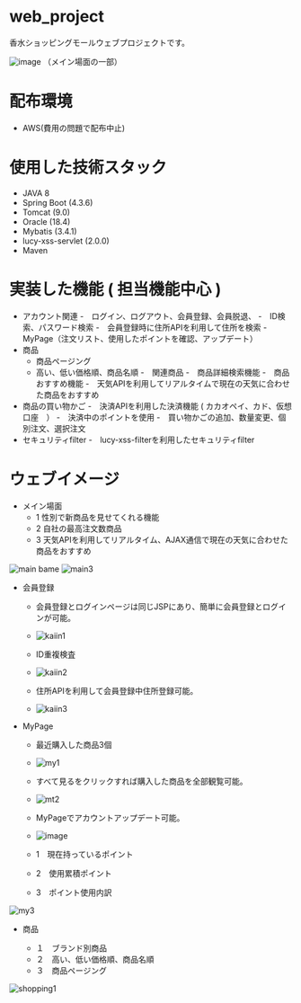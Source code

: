 # web_project
香水ショッピングモールウェブプロジェクトです。

![image](https://user-images.githubusercontent.com/96292043/172994635-51c0f5c7-5943-4aff-9dc0-b2ab055f8ed5.png)
（メイン場面の一部）

# 配布環境
- AWS(費用の問題で配布中止)

# 使用した技術スタック
- JAVA 8
- Spring Boot (4.3.6)
- Tomcat (9.0)
- Oracle (18.4)
- Mybatis (3.4.1)
- lucy-xss-servlet (2.0.0)
- Maven


# 実装した機能 ( 担当機能中心 )

- アカウント関連
  -　ログイン、ログアウト、会員登録、会員脱退、
  -　ID検索、パスワード検索
  -　会員登録時に住所APIを利用して住所を検索
  -　MyPage（注文リスト、使用したポイントを確認、アップデート）
 - 商品
   - 商品ページング
   - 高い、低い価格順、商品名順
   -　関連商品
   -　商品詳細検索機能
   -　商品おすすめ機能
   -　天気APIを利用してリアルタイムで現在の天気に合わせた商品をおすすめ
 - 商品の買い物かご
    -　決済APIを利用した決済機能 ( カカオペイ、カド、仮想口座　）
    -　決済中のポイントを使用
    -　買い物かごの追加、数量変更、個別注文、選択注文
- セキュリティfilter
  -　lucy-xss-filterを利用したセキュリティfilter 
# ウェブイメージ
- メイン場面
  - 1 性別で新商品を見せてくれる機能
  - 2 自社の最高注文数商品
  - 3 天気APIを利用してリアルタイム、AJAX通信で現在の天気に合わせた商品をおすすめ

![main bame](https://user-images.githubusercontent.com/96292043/172994539-3c89dd20-4953-4121-a52d-75a9c424879a.png)
![main3](https://user-images.githubusercontent.com/96292043/173009896-3db1110c-89fb-4e9e-a1e5-e59502bf5963.png)


- 会員登録
  - 会員登録とログインページは同じJSPにあり、簡単に会員登録とログインが可能。

  - ![kaiin1](https://user-images.githubusercontent.com/96292043/172998212-786b0bd5-d8c2-4ecf-bd3f-773dd1d68532.png)

  - ID重複検査
  - ![kaiin2](https://user-images.githubusercontent.com/96292043/172998226-b9cbc1d7-02c8-443d-be5c-d7da9d189e4e.png)

  - 住所APIを利用して会員登録中住所登録可能。
  - ![kaiin3](https://user-images.githubusercontent.com/96292043/172998252-5ba6dd67-9c5b-4fd4-8eaa-43c9cc3f7d53.png)


- MyPage
  - 最近購入した商品3個

  - ![my1](https://user-images.githubusercontent.com/96292043/173007833-693138b6-8bf4-436e-9fbc-fb252b5dac2b.png)

  - すべて見るをクリックすれば購入した商品を全部観覧可能。
  - ![mt2](https://user-images.githubusercontent.com/96292043/173007688-79455834-c611-4313-bfa6-8b4d3994d5ba.png)

  - MyPageでアカウントアップデート可能。

  - ![image](https://user-images.githubusercontent.com/96292043/173008136-c95ce4f0-f274-496f-b87a-c92424193ac8.png)

  - 1　現在持っているポイント
  - 2　使用累積ポイント
  - 3　ポイント使用内訳

![my3](https://user-images.githubusercontent.com/96292043/173011480-aec98777-e318-4ab1-ba3e-2c943b1ea584.png)

- 商品

  - １　ブランド別商品
  - ２　高い、低い価格順、商品名順
  - ３　商品ページング

![shopping1](https://user-images.githubusercontent.com/96292043/173014184-6896c954-c6eb-462a-9b25-49f96504abef.png)





















